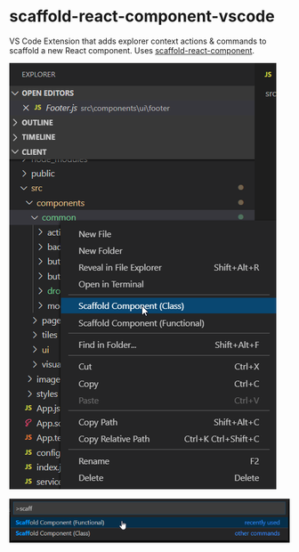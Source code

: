 # scaffold-react-component-vscode

VS Code Extension that adds explorer context actions & commands to scaffold a new React component. Uses [scaffold-react-component](https://github.com/squaredup/scaffold-react-component).

![example usage](image1.png "Example Usage")   

![example usage](image2.png "Example Usage")